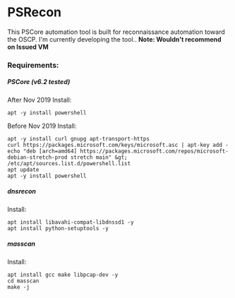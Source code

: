 # PSRecon
This PSCore automation tool is built for reconnaissance automation toward the OSCP. 
I'm currently developing the tool..
**Note: Wouldn't recommend on Issued VM**

### Requirements:

##### PSCore (v6.2 tested)
After Nov 2019 Install:
```
apt -y install powershell
```
Before Nov 2019 Install:
```
apt -y install curl gnupg apt-transport-https
curl https://packages.microsoft.com/keys/microsoft.asc | apt-key add -
echo "deb [arch=amd64] https://packages.microsoft.com/repos/microsoft-debian-stretch-prod stretch main" &gt; /etc/apt/sources.list.d/powershell.list
apt update
apt -y install powershell
```
##### dnsrecon
Install:
```
apt install libavahi-compat-libdnssd1 -y
apt install python-setuptools -y
```

##### masscan
Install:

```
apt install gcc make libpcap-dev -y
cd masscan
make -j
```